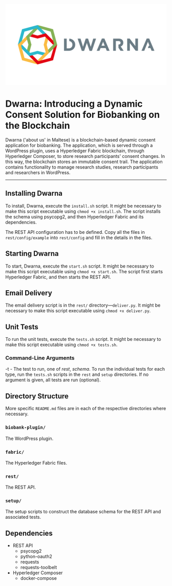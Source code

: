 ![](https://github.com/NicholasMamo/dwarna/raw/master/assets/logo.png "Dwarna Logo")

# Dwarna: Introducing a Dynamic Consent Solution for Biobanking on the Blockchain

Dwarna ('about us' in Maltese) is a blockchain-based dynamic consent application for biobanking.
The application, which is served through a WordPress plugin, uses a Hyperledger Fabric blockchain, through Hyperledger Composer, to store research participants' consent changes.
In this way, the blockchain stores an immutable consent trail.
The application contains functionality to manage research studies, research participants and researchers in WordPress.

---

## Installing Dwarna

To install, Dwarna, execute the `install.sh` script.
It might be necessary to make this script executable using `chmod +x install.sh`.
The script installs the schema using psycopg2, and then Hyperledger Fabric and its dependencies.

The REST API configuration has to be defined.
Copy all the files in `rest/config/example` into `rest/config` and fill in the details in the files.

## Starting Dwarna

To start, Dwarna, execute the `start.sh` script.
It might be necessary to make this script executable using `chmod +x start.sh`.
The script first starts Hyperledger Fabric, and then starts the REST API.

## Email Delivery

The email delivery script is in the `rest/` directory—`deliver.py`.
It might be necessary to make this script executable using `chmod +x deliver.py`.

## Unit Tests

To run the unit tests, execute the `tests.sh` script.
It might be necessary to make this script executable using `chmod +x tests.sh`.

### Command-Line Arguments

-t - The test to run, one of _rest_, _schema_.
To run the individual tests for each type, run the `tests.sh` scripts in the `rest` and `setup` directories.
If no argument is given, all tests are run (optional).

## Directory Structure

More specific `README.md` files are in each of the respective directories where necessary.

### `biobank-plugin/`

The WordPress plugin.

### `fabric/`

The Hyperledger Fabric files.

### `rest/`

The REST API.

### `setup/`

The setup scripts to construct the database schema for the REST API and associated tests.

## Dependencies

- REST API
	- psycopg2
	- python-oauth2
	- requests
	- requests-toolbelt
- Hyperledger Composer
	- docker-compose
